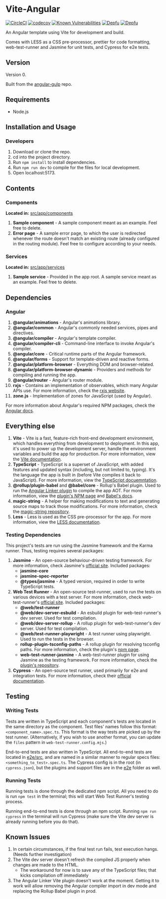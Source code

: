 # Vite-Angular

[![CircleCI](https://circleci.com/gh/shirblc/vite-angular.svg?style=shield)](https://circleci.com/gh/shirblc/vite-angular.svg)
[![codecov](https://codecov.io/gh/shirblc/vite-angular/graph/badge.svg)](https://codecov.io/gh/shirblc/vite-angular)
[![Known Vulnerabilities](https://snyk.io/test/github/shirblc/vite-angular/badge.svg)](https://snyk.io/test/github/shirblc/vite-angular)
[![Depfu](https://badges.depfu.com/badges/e20a0ba27793d4f06dda512f7cec415a/overview.svg)](https://depfu.com/github/shirblc/vite-angular?project_id=40212)
[![Depfu](https://badges.depfu.com/badges/e20a0ba27793d4f06dda512f7cec415a/count.svg)](https://depfu.com/github/shirblc/vite-angular?project_id=40212)

An Angular template using Vite for development and build.

Comes with LESS as a CSS pre-processor, prettier for code formatting, web-test-runner and Jasmine for unit tests, and Cypress for e2e tests.

## Version

Version 0.

Built from the [angular-gulp](https://github.com/shirblc/angular-gulp) repo.

## Requirements

- Node.js

## Installation and Usage

### Developers

1. Download or clone the repo.
2. cd into the project directory.
3. Run `npm install` to install dependencies.
4. Run `npm run dev` to compile for the files for local development.
5. Open localhost:5173.

## Contents

### Components

**Located in:** [src/app/components](./src/app/components)

1. **Sample component** - A sample component meant as an example. Feel free to delete.
2. **Error page** - A sample error page, to which the user is redirected whenever the route doesn't match an existing route (already configured in the routing module). Feel free to configure according to your needs.

### Services

**Located in:** [src/app/services](./src/app/services)

1. **Sample service** - Provided in the app root. A sample service meant as an example. Feel free to delete.

## Dependencies

### Angular

1. **@angular/animations** - Angular's animations library.
2. **@angular/common** - Angular's commonly needed services, pipes and directives.
3. **@angular/compiler** - Angular's template compiler.
4. **@angular/compiler-cli** - Command-line interface to invoke Angular's compiler.
5. **@angular/core** - Critical runtime parts of the Angular framework.
6. **@angular/forms** - Support for template-driven and reactive forms.
7. **@angular/platform-browser** - Everything DOM and browser-related.
8. **@angular/platform-browser-dynamic** - Providers and methods for compiling and running the app.
9. **@angular/router** - Angular's router module.
10. **rxjs** - Contains an implementation of observables, which many Angular APIs use. For more information, check the [rxjs website](https://rxjs.dev).
11. **zone.js** - Implementation of zones for JavaScript (used by Angular).

For more information about Angular's required NPM packages, check the [Angular docs](https://angular.dev/reference/configs/npm-packages).

## Everything else

1. **Vite** - Vite is a fast, feature-rich front-end development environment, which handles everything from development to deployment. In this app, it's used to power up the development server, handle the environment variables and build the app for production. For more information, view the [Vite documentation](https://vitejs.dev/).
2. **TypeScript** - TypeScript is a superset of JavaScript, with added features and updated syntax (including, but not limited to, typing). It's the language the app is built in (before Vite compiles it back to JavaScript). For more information, view the [TypeScript docuemntation](https://www.typescriptlang.org/).
3. **@rollup/plugin-babel** and **@babel/core** - Rollup's Babel plugin. Used to run the [Angular Linker plugin](https://angular.dev/tools/libraries/creating-libraries#consuming-partial-ivy-code-outside-the-angular-cli) to compile the app AOT. For more information, view the [plugin's NPM page](https://www.npmjs.com/package/@rollup/plugin-babel) and [Babel's docs](https://babeljs.io).
4. **magic-string** - A helper for making modifications to text and generating source maps to track those modifications. For more information, check the [magic-string repository](https://github.com/rich-harris/magic-string).
5. **Less** - Less is used as the CSS pre-processor for the app. For more information, view the [LESS documentation](https://lesscss.org).

### Testing Dependencies

This project's tests are run using the Jasmine framework and the Karma runner. Thus, testing requires several packages:

1. **Jasmine** - An open-source behaviour-driven testing framework. For more information, check Jasmine's [official site](https://jasmine.github.io). Included packages:
   - **jasmine-core**
   - **jasmine-spec-reporter**
   - **@types/jasmine** - A typed version, required in order to write TypeScript tests.
2. **Web Test Runner** - An open-source test-runner, used to run the tests on various devices with a test server. For more information, check web-test-runner's [official site](https://modern-web.dev/docs/test-runner/overview/). Included packages:
   - **@web/test-runner**
   - **@web/dev-server-esbuild** - An esbuild plugin for web-test-runner's dev server. Used for test compilation.
   - **@web/dev-server-rollup** - A rollup plugin for web-test-runner's dev server. Used for test compilation.
   - **@web/test-runner-playwright** - A test runner using playwright. Used to run the tests in the browser.
   - **rollup-plugin-tsconfig-paths** - A rollup plugin for resolving tsconfig paths. For more information, check the plugin's [npm page](https://www.npmjs.com/package/rollup-plugin-tsconfig-paths).
   - **web-test-runner-jasmine** - A web-test-runner plugin for using Jasmine as the testing framework. For more information, check the [plugin's repository](https://github.com/blueprintui/web-test-runner-jasmine).
3. **Cypress** - An open-source test runner, used primarily for e2e and integration tests. For more information, check their [official documentation](https://docs.cypress.io).

## Testing

### Writing Tests

Tests are written in TypeScript and each component's tests are located in the same directory as the component. Test files' names follow this format: `<component_name>.spec.ts`. This format is the way tests are picked up by the test runner. (Alternatively, if you wish to use another format, you can update the `files` pattern in `web-test-runner.config.mjs`.)

End-to-end tests are also written in TypeScript. All end-to-end tests are located in [e2e/src](./e2e/src), and are named in a similar manner to regular specs files: `<something_to_test>.spec.ts`. The Cypress config is in the root (in `cypress.json`), but the plugins and support files are in the [e2e](./e2e) folder as well.

### Running Tests

Running tests is done through the dedicated npm script. All you need to do is run `npm test` in the terminal; this will start Web Test Runner's testing process.

Running end-to-end tests is done through an npm script. Running `npm run cypress` in the terminal will run Cypress (make sure the Vite dev server is already running before you do that).

## Known Issues

1. In certain circumstances, if the final test run fails, test execution hangs. (Needs further investigation)
2. The Vite dev server doesn't refresh the compiled JS properly when changes are made to the HTML.
   - The workaround for now is to save any of the TypeScript files; that kicks compilation off immediately
3. The Angular Linker Vite plugin doesn't work at the moment. Getting it to work will allow removing the Angular compiler import in dev mode and replacing the Rollup Babel plugin in prod.
